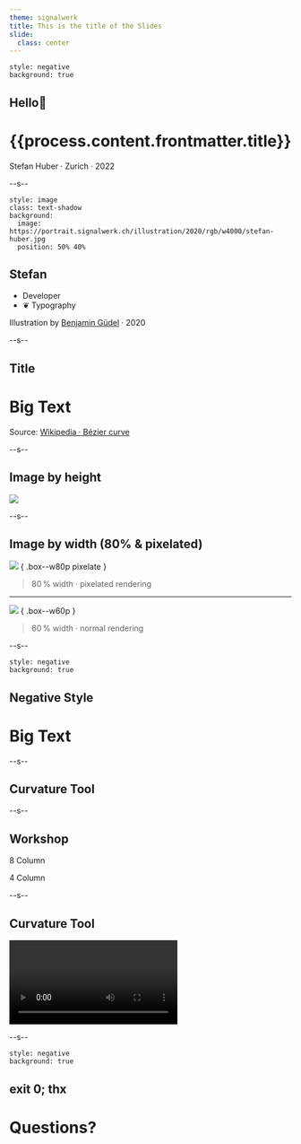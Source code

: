 ```yaml
---
theme: signalwerk
title: This is the title of the Slides
slide:
  class: center
---
```


```fm
style: negative
background: true
```

## Hello👋

# {{process.content.frontmatter.title}}

<footer>

Stefan Huber · Zurich · 2022

</footer>

--s--

```fm
style: image
class: text-shadow
background:
  image: https://portrait.signalwerk.ch/illustration/2020/rgb/w4000/stefan-huber.jpg
  position: 50% 40%
```

## Stefan

<div class="box box--40p box--bottom box--negative">

- Developer
- ❦ Typography

</div>

<footer class="footer--right">

Illustration by [Benjamin Güdel](http://www.guedel.biz/) · 2020

</footer>

--s--

## Title

# Big Text

<footer>

Source: [Wikipedia · Bézier curve](https://en.wikipedia.org/wiki/B%C3%A9zier_curve)

</footer>

--s--

## Image by height

![](https://interaction.signalwerk.ch/static/a0069e27aae7892ab3026f2757aa593e/13566/Arial_a_outline.png)

--s--

## Image by width (80% & pixelated)

![](https://interaction.signalwerk.ch/static/10d37901c8fc48a669e8ba7775138082/b6a9b/Microsoft_BW_Arial_a_waterfall.png) { .box--w80p pixelate }

> 80 % width · pixelated rendering

---

![](https://interaction.signalwerk.ch/static/10d37901c8fc48a669e8ba7775138082/b6a9b/Microsoft_BW_Arial_a_waterfall.png) { .box--w60p }

> 60 % width · normal rendering

--s--

```fm
style: negative
background: true
```

## Negative Style

# Big Text

--s--

## Curvature Tool

--s--

## Workshop

<div class="grid">
<div class="col8">

8 Column

</div>
<div class="col4">

4 Column

</div>
</div>

--s--

## Curvature Tool

<video controls>
  <source src="/img-curve/bezier-by-adobe.mp4" type="video/mp4" />
  Your browser does not support the video tag.
</video>

--s--

```fm
style: negative
background: true
```

## exit 0; thx

# Questions?
